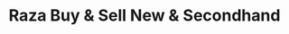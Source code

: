 ---
title: "Raza Buy & Sell New & Secondhand"
url: /newport/raza-buy-and-sell-new-and-secondhand/
shop: kiosk
---